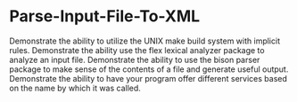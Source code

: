 # Parse-Input-File-To-XML
Demonstrate the ability to utilize the UNIX make build system with implicit rules. Demonstrate the ability use the flex lexical analyzer package to analyze an input file. Demonstrate the ability to use the bison parser package to make sense of the contents of a file and generate useful output. Demonstrate the ability to have your program offer different services based on the name by which it was called.
